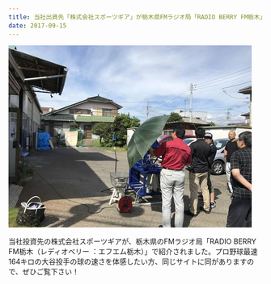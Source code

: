 ```yaml
---
title: 当社出資先「株式会社スポーツギア」が栃木県FMラジオ局「RADIO BERRY FM栃木」で紹介されました
date: 2017-09-15
---
```



![[出典： RBZfriday RadioBerry76.4FM on Facebook](https://www.facebook.com/1453144274945466/photos/pcb.1911488692444353/1911488342444388/?type=3&theater)](/images/uploads/2017091502.jpg)

当社投資先の株式会社スポーツギアが、栃木県のFMラジオ局「RADIO BERRY FM栃木（レディオベリー ：エフエム栃木）」で紹介されました。プロ野球最速164キロの大谷投手の球の速さを体感したい方、同じサイトに同がありますので、ぜひご覧下さい！​
